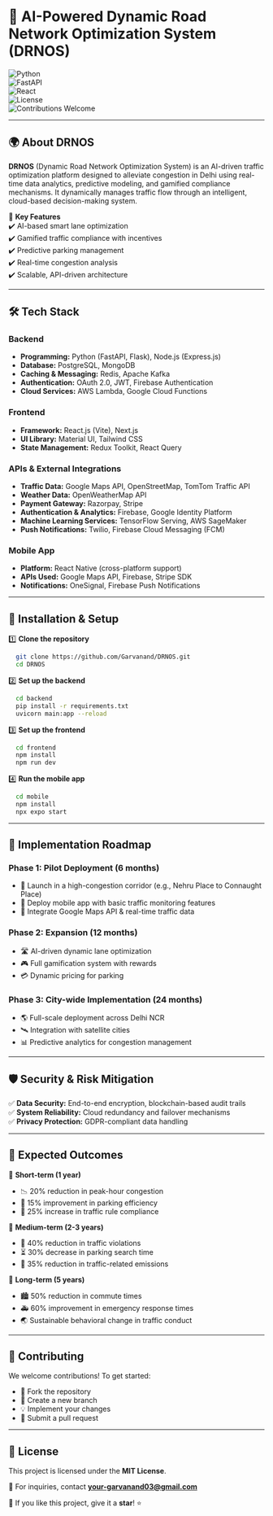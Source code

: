 # 🚦 AI-Powered Dynamic Road Network Optimization System (DRNOS)

![Python](https://img.shields.io/badge/Python-3.8%2B-blue.svg)  
![FastAPI](https://img.shields.io/badge/FastAPI-%E2%9D%A4-green.svg)  
![React](https://img.shields.io/badge/React-18.0-blue.svg)  
![License](https://img.shields.io/badge/License-MIT-green.svg)  
![Contributions Welcome](https://img.shields.io/badge/Contributions-Welcome-brightgreen.svg)

---

## 🌍 About DRNOS
**DRNOS** (Dynamic Road Network Optimization System) is an AI-driven traffic optimization platform designed to alleviate congestion in Delhi using real-time data analytics, predictive modeling, and gamified compliance mechanisms. It dynamically manages traffic flow through an intelligent, cloud-based decision-making system.

🚗 **Key Features**  
✔️ AI-based smart lane optimization  
✔️ Gamified traffic compliance with incentives  
✔️ Predictive parking management  
✔️ Real-time congestion analysis  
✔️ Scalable, API-driven architecture  

---

## 🛠️ Tech Stack

### **Backend**
- **Programming:** Python (FastAPI, Flask), Node.js (Express.js)
- **Database:** PostgreSQL, MongoDB
- **Caching & Messaging:** Redis, Apache Kafka
- **Authentication:** OAuth 2.0, JWT, Firebase Authentication
- **Cloud Services:** AWS Lambda, Google Cloud Functions

### **Frontend**
- **Framework:** React.js (Vite), Next.js
- **UI Library:** Material UI, Tailwind CSS
- **State Management:** Redux Toolkit, React Query

### **APIs & External Integrations**
- **Traffic Data:** Google Maps API, OpenStreetMap, TomTom Traffic API
- **Weather Data:** OpenWeatherMap API
- **Payment Gateway:** Razorpay, Stripe
- **Authentication & Analytics:** Firebase, Google Identity Platform
- **Machine Learning Services:** TensorFlow Serving, AWS SageMaker
- **Push Notifications:** Twilio, Firebase Cloud Messaging (FCM)

### **Mobile App**
- **Platform:** React Native (cross-platform support)
- **APIs Used:** Google Maps API, Firebase, Stripe SDK
- **Notifications:** OneSignal, Firebase Push Notifications

---

## 🚀 Installation & Setup

1️⃣ **Clone the repository**
```bash
  git clone https://github.com/Garvanand/DRNOS.git
  cd DRNOS
```

2️⃣ **Set up the backend**
```bash
  cd backend
  pip install -r requirements.txt
  uvicorn main:app --reload
```

3️⃣ **Set up the frontend**
```bash
  cd frontend
  npm install
  npm run dev
```

4️⃣ **Run the mobile app**
```bash
  cd mobile
  npm install
  npx expo start
```

---

## 📜 Implementation Roadmap

### **Phase 1: Pilot Deployment (6 months)**
- 🚀 Launch in a high-congestion corridor (e.g., Nehru Place to Connaught Place)
- 📲 Deploy mobile app with basic traffic monitoring features
- 📡 Integrate Google Maps API & real-time traffic data

### **Phase 2: Expansion (12 months)**
- 🛣️ AI-driven dynamic lane optimization
- 🎮 Full gamification system with rewards
- 💳 Dynamic pricing for parking

### **Phase 3: City-wide Implementation (24 months)**
- 🌎 Full-scale deployment across Delhi NCR
- 🛰️ Integration with satellite cities
- 📊 Predictive analytics for congestion management

---

## 🛡️ Security & Risk Mitigation
✅ **Data Security:** End-to-end encryption, blockchain-based audit trails  
✅ **System Reliability:** Cloud redundancy and failover mechanisms  
✅ **Privacy Protection:** GDPR-compliant data handling  

---

## 🎯 Expected Outcomes
🎯 **Short-term (1 year)**
- 📉 20% reduction in peak-hour congestion
- 🚗 15% improvement in parking efficiency
- 🚦 25% increase in traffic rule compliance

🎯 **Medium-term (2-3 years)**
- 🚓 40% reduction in traffic violations
- ⏳ 30% decrease in parking search time
- 🌱 35% reduction in traffic-related emissions

🎯 **Long-term (5 years)**
- 🏙️ 50% reduction in commute times
- 🚑 60% improvement in emergency response times
- 🌏 Sustainable behavioral change in traffic conduct

---

## 🤝 Contributing
We welcome contributions! To get started:
- 🍴 Fork the repository
- 📝 Create a new branch
- 💡 Implement your changes
- 🔁 Submit a pull request

---

## 📄 License
This project is licensed under the **MIT License**.

📩 For inquiries, contact **[your-garvanand03@gmail.com](mailto:garvanand03@gmail.com)**

🌟 If you like this project, give it a **star**! ⭐

